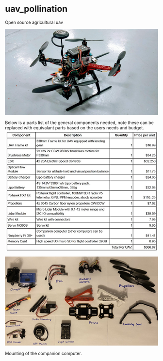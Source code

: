 # uav_pollination
Open source agricultural uav 

<img src="https://github.com/ducati-748/uav_pollination/blob/f15ff90de3834e43ba4d2dd499e91747f48af6a1/images/drone2.jpg">

Below is a parts list of the general components needed, note these can be replaced with equivalant parts based on the users needs and budget.
<img src="https://github.com/ducati-748/uav_pollination/blob/b1611374fa8e634344bf9eeaa881ec9e8b1d9ec2/images/parts%20list.JPG">

<img src="https://github.com/ducati-748/uav_pollination/blob/2c97cbe5140ba7bc7d8e841b2e7a5df8655a2493/images/layout2.jpg">

Mounting of the companion computer.
<img src="">
<img src="">


